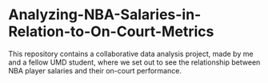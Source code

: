 # Analyzing-NBA-Salaries-in-Relation-to-On-Court-Metrics

This repository contains a collaborative data analysis project, made by me and a fellow UMD student, where we set out to see the relationship between NBA player salaries and their on-court performance. 
